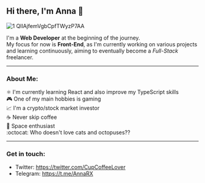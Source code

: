 ## Hi there, I'm Anna 👋

![1 QlIAjfemVgbCpfTWyzP7AA](https://user-images.githubusercontent.com/68968068/144143679-414b237a-551c-4ff4-873e-84898bdef7a8.png)


I'm a **Web Developer** at the beginning of the journey.<br>
My focus for now is **Front-End**, as I'm currently working on various projects and learning continuously, aiming to eventually become a *Full-Stack* freelancer.

<hr>

### About Me:
⚛️ I'm currently learning React and also improve my TypeScript skills <br>
🎮 One of my main hobbies is gaming <br>
📈 I'm a crypto/stock market investor <br>
☕ Never skip coffee <br>
🌌 Space enthusiast <br>
:octocat: Who doesn't love cats and octopuses?? <br>

<hr>

### Get in touch: 
- Twitter: https://twitter.com/CupCoffeeLover <br>
- Telegram: https://t.me/AnnaRX <br>
